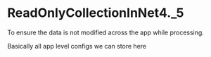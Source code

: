 # ReadOnlyCollectionInNet4._5

To ensure the data is not modified across the app while processing. 

Basically all app level configs we can store here 
